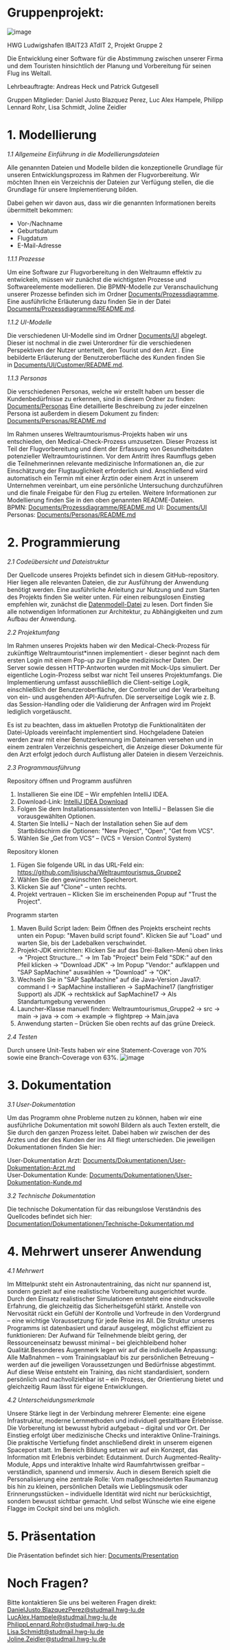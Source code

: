 # Gruppenprojekt:

![image](https://github.com/user-attachments/assets/21a6c44c-2092-4c24-8d7c-811c3bbbff62)

HWG Ludwigshafen IBAIT23 ATdIT 2, Projekt Gruppe 2

Die Entwicklung einer Software für die Abstimmung zwischen unserer Firma und dem Touristen hinsichtlich der Planung und Vorbereitung für seinen Flug ins Weltall. 

Lehrbeauftragte: Andreas Heck und Patrick Gutgesell

Gruppen Mitglieder: Daniel Justo Blazquez Perez, Luc Alex Hampele, Philipp Lennard Rohr, Lisa Schmidt, Joline Zeidler

# 1. Modellierung  
  
*1.1 Allgemeine Einführung in die Modellierungsdateien*
    
Alle genannten Dateien und Modelle bilden die konzeptionelle Grundlage für unseren Entwicklungsprozess im Rahmen der Flugvorbereitung.
Wir möchten Ihnen ein Verzeichnis der Dateien zur Verfügung stellen, die die Grundlage für unsere Implementierung bilden. 

Dabei gehen wir davon aus, dass wir die genannten Informationen bereits übermittelt bekommen:
- Vor-/Nachname
- Geburtsdatum
- Flugdatum
- E-Mail-Adresse
     
*1.1.1 Prozesse*   
  
Um eine Software zur Flugvorbereitung in den Weltraumn effektiv zu entwickeln, müssen wir zunächst die wichtigsten Prozesse und Softwareelemente modellieren.
Die BPMN-Modelle zur Veranschaulichung unserer Prozesse befinden sich im Ordner [Documents/Prozessdiagramme](https://github.com/lisjuscha/Weltraumtourismus_Gruppe2/tree/fc13d99ae925e3c2fffa1bcf49efef8cf49fc79e/Documents/Prozessdiagramme).   
Eine ausführliche Erläuterung dazu finden Sie in der Datei [Documents/Prozessdiagramme/README.md](https://github.com/lisjuscha/Weltraumtourismus_Gruppe2/blob/fc13d99ae925e3c2fffa1bcf49efef8cf49fc79e/Documents/Prozessdiagramme/README.md).
     
*1.1.2 UI-Modelle*   
  
Die verschiedenen UI-Modelle sind im Ordner [Documents/UI](https://github.com/lisjuscha/Weltraumtourismus_Gruppe2/tree/fc13d99ae925e3c2fffa1bcf49efef8cf49fc79e/Documents/UI) abgelegt. Dieser ist nochmal in die zwei Unterordner für die verschiedenen Perspektiven der Nutzer unterteilt, den Tourist und den Arzt .
Eine bebilderte Erläuterung der Benutzeroberfläche des Kunden finden Sie in [Documents/UI/Customer/README.md](https://github.com/lisjuscha/Weltraumtourismus_Gruppe2/blob/fc13d99ae925e3c2fffa1bcf49efef8cf49fc79e/Documents/UI/README.md).        
   
*1.1.3 Personas*  
  
Die verschiedenen Personas, welche wir erstellt haben um besser die Kundenbedürfnisse zu erkennen, sind in diesem Ordner zu finden: [Documents/Personas](https://github.com/lisjuscha/Weltraumtourismus_Gruppe2/tree/fc13d99ae925e3c2fffa1bcf49efef8cf49fc79e/Documents/Personas) 
Eine detaillierte Beschreibung zu jeder einzelnen Persona ist außerdem in diesem Dokument zu finden: [Documents/Personas/README.md](https://github.com/lisjuscha/Weltraumtourismus_Gruppe2/blob/fc13d99ae925e3c2fffa1bcf49efef8cf49fc79e/Documents/Personas/README.md)

    
Im Rahmen unseres Weltraumtourismus-Projekts haben wir uns entschieden, den Medical-Check-Prozess umzusetzen. Dieser Prozess ist Teil der Flugvorbereitung und dient der Erfassung von Gesundheitsdaten potenzieller Weltraumtouristinnen. Vor dem Antritt ihres Raumflugs geben die Teilnehmerinnen relevante medizinische Informationen an, die zur Einschätzung der Flugtauglichkeit erforderlich sind. Anschließend wird automatisch ein Termin mit einer Ärztin oder einem Arzt in unserem Unternehmen vereinbart, um eine persönliche Untersuchung durchzuführen und die finale Freigabe für den Flug zu erteilen. Weitere Informationen zur Modellierung finden Sie in den oben genannten README-Dateien.
BPMN: [Documents/Prozessdiagramme/README.md](https://github.com/lisjuscha/Weltraumtourismus_Gruppe2/blob/fc13d99ae925e3c2fffa1bcf49efef8cf49fc79e/Documents/Prozessdiagramme/README.md)
UI: [Documents/UI](https://github.com/lisjuscha/Weltraumtourismus_Gruppe2/tree/f5677d9eefaf08bb6447bcca0dc48176935dbb87/Documents/UI/README.md)
Personas: [Documents/Personas/README.md](https://github.com/lisjuscha/Weltraumtourismus_Gruppe2/blob/fc13d99ae925e3c2fffa1bcf49efef8cf49fc79e/Documents/Personas/README.md)

# 2. Programmierung
*2.1 Codeübersicht und Dateistruktur*   
   
Der Quellcode unseres Projekts befindet sich in diesem GitHub-repository.  
Hier liegen alle relevanten Dateien, die zur Ausführung der Anwendung benötigt werden. Eine ausführliche Anleitung zur Nutzung und zum Starten des Projekts finden Sie weiter unten. Für einen reibungslosen Einstieg empfehlen wir, zunächst die [Datenmodell-Datei](https://github.com/lisjuscha/Weltraumtourismus_Gruppe2/tree/d20578cdbef661eefda9ef90848e0cdd6ea8a8b8/Documents/Dokumentationen/Datenmodell) zu lesen. Dort finden Sie alle notwendigen Informationen zur Architektur, zu Abhängigkeiten und zum Aufbau der Anwendung.

*2.2 Projektumfang*   
   
Im Rahmen unseres Projekts haben wir den Medical-Check-Prozess für zukünftige Weltraumtourist*innen implementiert - dieser beginnt nach dem ersten Login mit einem Pop-up zur Eingabe medizinischer Daten. Der Server sowie dessen HTTP-Antworten wurden mit Mock-Ups simuliert. Der eigentliche Login-Prozess selbst war nicht Teil unseres Projektumfangs.
Die Implementierung umfasst ausschließlich die Client-seitige Logik, einschließlich der Benutzeroberfläche, der Controller und der Verarbeitung von ein- und ausgehenden API-Aufrufen. Die serverseitige Logik wie z. B. das Session-Handling oder die Validierung der Anfragen wird im Projekt lediglich vorgetäuscht.

Es ist zu beachten, dass im aktuellen Prototyp die Funktionalitäten der Datei-Uploads vereinfacht implementiert sind. Hochgeladene Dateien werden zwar mit einer Benutzerkennung im Dateinamen versehen und in einem zentralen Verzeichnis gespeichert, die Anzeige dieser Dokumente für den Arzt erfolgt jedoch durch Auflistung aller Dateien in diesem Verzeichnis.

*2.3 Programmausführung*

Repository öffnen und Programm ausführen   
   
1. Installieren Sie eine IDE – Wir empfehlen IntelliJ IDEA.  
2. Download-Link: [IntelliJ IDEA Download](https://www.jetbrains.com/idea/download/?section=mac)  
3. Folgen Sie dem Installationsassistenten von IntelliJ – Belassen Sie die vorausgewählten Optionen.  
4. Starten Sie IntelliJ – Nach der Installation sehen Sie auf dem Startbildschirm die Optionen: "New Project", "Open", "Get from VCS".  
5. Wählen Sie „Get from VCS“ – (VCS = Version Control System)      
   
Repository klonen 

1. Fügen Sie folgende URL in das URL-Feld ein: https://github.com/lisjuscha/Weltraumtourismus_Gruppe2   
2. Wählen Sie den gewünschten Speicherort.   
3. Klicken Sie auf "Clone" – unten rechts.   
4. Projekt vertrauen – Klicken Sie im erscheinenden Popup auf "Trust the Project".   

Programm starten      
    
1. Maven Build Script laden: Beim Öffnen des Projekts erscheint rechts unten ein Popup: "Maven build script found". Klicken Sie auf "Load" und warten Sie, bis der Ladebalken verschwindet.  
2. Projekt-JDK einrichten: Klicken Sie auf das Drei-Balken-Menü oben links → "Project Structure..." → Im Tab "Project" beim Feld "SDK:" auf den Pfeil klicken → "Download JDK" → Im Popup "Vendor:" aufklappen und "SAP SapMachine" auswählen → "Download" → "OK".
3. Wechseln Sie in "SAP SapMachine" auf die Java-Version Java17: command I → SapMachine installieren → SapMachine17 (langfristiger Support) als JDK → rechtsklick auf SapMachine17 → Als Standartumgebung verwenden
4. Launcher-Klasse manuell finden: Weltraumtourismus_Gruppe2 → src → main → java → com → example → flightprep → Main.java
5. Anwendung starten – Drücken Sie oben rechts auf das grüne Dreieck.

*2.4 Testen*  
   
Durch unsere Unit-Tests haben wir eine Statement-Coverage von 70% sowie eine Branch-Coverage von 63%.
![image](https://github.com/user-attachments/assets/8701f271-b5f9-49ec-841f-79409e15e554)

# 3. Dokumentation    

*3.1 User-Dokumentation*   
    
Um das Programm ohne Probleme nutzen zu können, haben wir eine ausführliche Dokumentation mit sowohl Bildern als auch Texten erstellt, die Sie durch den ganzen Prozess leitet. Dabei haben wir zwischen der des Arztes und der des Kunden der ins All fliegt unterschieden. Die jeweiligen Dokumentationen finden Sie hier:  
    
User-Dokumentation Arzt: [Documents/Dokumentationen/User-Dokumentation-Arzt.md](https://github.com/lisjuscha/Weltraumtourismus_Gruppe2/blob/5ebf489040f3eb8b78b943787bd10658bcba87d9/Documents/Dokumentationen/User-Dokumentation-Arzt.md)      
User-Dokumentation Kunde: [Documents/Dokumentationen/User-Dokumentation-Kunde.md](https://github.com/lisjuscha/Weltraumtourismus_Gruppe2/blob/5ebf489040f3eb8b78b943787bd10658bcba87d9/Documents/Dokumentationen/User-Dokumentation-Kunde.md)  
  
*3.2 Technische Dokumentation*   
   
Die technische Dokumentation für das reibungslose Verständnis des Quellcodes befindet sich hier: [Documentation/Dokumentationen/Technische-Dokumentation.md](https://github.com/lisjuscha/Weltraumtourismus_Gruppe2/blob/fa1c00927b0ebf41f523dc31d9babbf52bb09ba4/Documents/Dokumentationen/Technische-Dokumentation.md)

# 4. Mehrwert unserer Anwendung

*4.1 Mehrwert*   

Im Mittelpunkt steht ein Astronautentraining, das nicht nur spannend ist, sondern gezielt auf eine realistische Vorbereitung ausgerichtet wurde. Durch den Einsatz realistischer Simulationen entsteht eine eindrucksvolle Erfahrung, die gleichzeitig das Sicherheitsgefühl stärkt. Anstelle von Nervosität rückt ein Gefühl der Kontrolle und Vorfreude in den Vordergrund – eine wichtige Voraussetzung für jede Reise ins All. Die Struktur unseres Programms ist datenbasiert und darauf ausgelegt, möglichst effizient zu funktionieren: Der Aufwand für Teilnehmende bleibt gering, der Ressourceneinsatz bewusst minimal – bei gleichbleibend hoher Qualität.Besonderes Augenmerk legen wir auf die individuelle Anpassung: Alle Maßnahmen – vom Trainingsablauf bis zur persönlichen Betreuung – werden auf die jeweiligen Voraussetzungen und Bedürfnisse abgestimmt. Auf diese Weise entsteht ein Training, das nicht standardisiert, sondern persönlich und nachvollziehbar ist – ein Prozess, der Orientierung bietet und gleichzeitig Raum lässt für eigene Entwicklungen.
   
*4.2 Unterscheidungsmerkmale*    
   
Unsere Stärke liegt in der Verbindung mehrerer Elemente: eine eigene Infrastruktur, moderne Lernmethoden und individuell gestaltbare Erlebnisse.  Die Vorbereitung ist bewusst hybrid aufgebaut – digital und vor Ort. Der Einstieg erfolgt über medizinische Checks und interaktive Online-Trainings. Die praktische Vertiefung findet anschließend direkt in unserem eigenen Spaceport statt. Im Bereich Bildung setzen wir auf ein Konzept, das Information mit Erlebnis verbindet: Edutainment. Durch Augmented-Reality-Module, Apps und interaktive Inhalte wird Raumfahrtwissen greifbar – verständlich, spannend und immersiv. Auch in diesem Bereich spielt die Personalisierung eine zentrale Rolle: Vom maßgeschneiderten Raumanzug bis hin zu kleinen, persönlichen Details wie Lieblingsmusik oder Erinnerungsstücken – individuelle Identität wird nicht nur berücksichtigt, sondern bewusst sichtbar gemacht. Und selbst Wünsche wie eine eigene Flagge im Cockpit sind bei uns möglich.

# 5. Präsentation
Die Präsentation befindet sich hier: [Documents/Presentation](https://github.com/lisjuscha/Weltraumtourismus_Gruppe2/blob/b5eb7e25f669e37e63cc42af3bb3bf08cdf62b3d/Documents/Presentation/Flight%20Preparation%20-%20Gruppe%202.pptx)

# Noch Fragen?
Bitte kontaktieren Sie uns bei weiteren Fragen direkt:   
DanielJusto.BlazquezPerez@studmail.hwg-lu.de   
LucAlex.Hampele@studmail.hwg-lu.de   
PhilippLennard.Rohr@studmail.hwg-lu.de  
Lisa.Schmidt@studmail.hwg-lu.de  
Joline.Zeidler@studmail.hwg-lu.de   
 



